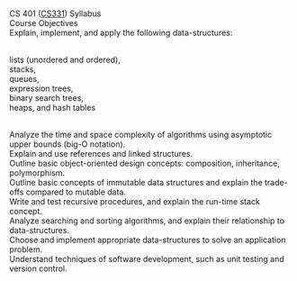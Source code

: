 <br>CS 401 ([CS331](https://moss.cs.iit.edu/cs331/)) Syllabus
<br>Course Objectives
<br>Explain, implement, and apply the following data-structures:

<br>lists (unordered and ordered),
<br>stacks,
<br>queues,
<br>expression trees,
<br>binary search trees,
<br>heaps, and hash tables

<br>Analyze the time and space complexity of algorithms using asymptotic upper bounds (big-O notation).
<br>Explain and use references and linked structures.
<br>Outline basic object-oriented design concepts: composition, inheritance, polymorphism.
<br>Outline basic concepts of immutable data structures and explain the trade-offs compared to mutable data.
<br>Write and test recursive procedures, and explain the run-time stack concept.
<br>Analyze searching and sorting algorithms, and explain their relationship to data-structures.
<br>Choose and implement appropriate data-structures to solve an application problem.
<br>Understand techniques of software development, such as unit testing and version control.
